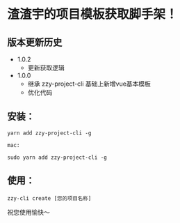 # 渣渣宇的项目模板获取脚手架！

## 版本更新历史
- 1.0.2
  - 更新获取逻辑
- 1.0.0
  - 继承 zzy-project-cli 基础上新增vue基本模板
  - 优化代码
 ## 安装：
```
yarn add zzy-project-cli -g

mac:

sudo yarn add zzy-project-cli -g
```
## 使用：
```
zzy-cli create [您的项目名称]
```

祝您使用愉快～
